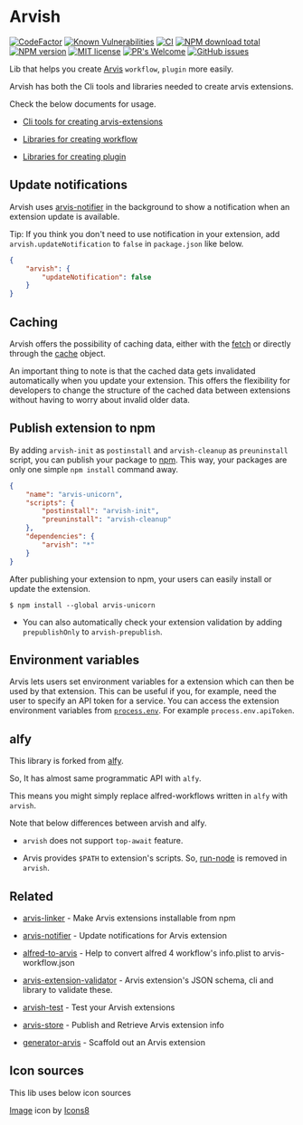 # Arvish

[![CodeFactor](https://www.codefactor.io/repository/github/jopemachine/arvish/badge)](https://www.codefactor.io/repository/github/jopemachine/arvish)
[![Known Vulnerabilities](https://snyk.io/test/github/jopemachine/arvish/badge.svg)](https://www.codefactor.io/repository/github/jopemachine/arvish)
[![CI](https://github.com/jopemachine/arvish/actions/workflows/main.yml/badge.svg)](https://github.com/jopemachine/arvish/actions)
[![NPM download total](https://img.shields.io/npm/dt/arvish)](http://badge.fury.io/js/arvish)
[![NPM version](https://badge.fury.io/js/arvish.svg)](http://badge.fury.io/js/arvish)
[![MIT license](https://img.shields.io/badge/License-MIT-blue.svg)](https://lbesson.mit-license.org/)
[![PR's Welcome](https://img.shields.io/badge/PRs-welcome-brightgreen.svg?style=flat)](http://makeapullrequest.com)
[![GitHub issues](https://img.shields.io/github/issues/jopemachine/arvish.svg)](https://GitHub.com/jopemachine/arvish/issues/)

Lib that helps you create [Arvis](https://github.com/jopemachine/arvis) `workflow`, `plugin` more easily.

Arvish has both the Cli tools and libraries needed to create arvis extensions.

Check the below documents for usage.

* [Cli tools for creating arvis-extensions](./documents/cli.md)

* [Libraries for creating workflow](./documents/lib-workflow.md)

* [Libraries for creating plugin](./documents/lib-plugin.md)

## Update notifications

Arvish uses [arvis-notifier](https://github.com/jopemachine/arvis-notifier) in the background to show a notification when an extension update is available.

Tip: If you think you don't need to use notification in your extension, add `arvish.updateNotification` to `false` in `package.json` like below.

```json
{
	"arvish": {
		"updateNotification": false
	}
}
```

## Caching

Arvish offers the possibility of caching data, either with the [fetch](#fetchurl-options) or directly through the [cache](#cache) object.

An important thing to note is that the cached data gets invalidated automatically when you update your extension. This offers the flexibility for developers to change the structure of the cached data between extensions without having to worry about invalid older data.

## Publish extension to npm

By adding `arvish-init` as `postinstall` and `arvish-cleanup` as `preuninstall` script, you can publish your package to [npm](https://npmjs.org). This way, your packages are only one simple `npm install` command away.

```json
{
	"name": "arvis-unicorn",
	"scripts": {
		"postinstall": "arvish-init",
		"preuninstall": "arvish-cleanup"
	},
	"dependencies": {
		"arvish": "*"
	}
}
```

After publishing your extension to npm, your users can easily install or update the extension.

```
$ npm install --global arvis-unicorn
```

* You can also automatically check your extension validation by adding `prepublishOnly` to `arvish-prepublish`.

## Environment variables

Arvis lets users set environment variables for a extension which can then be used by that extension. This can be useful if you, for example, need the user to specify an API token for a service. You can access the extension environment variables from [`process.env`](https://nodejs.org/api/process.html#process_process_env). For example `process.env.apiToken`.


## alfy

This library is forked from [alfy](https://github.com/sindresorhus/alfy).

So, It has almost same programmatic API with `alfy`.

This means you might simply replace alfred-workflows written in `alfy` with `arvish`.

Note that below differences between arvish and alfy.

* `arvish` does not support `top-await` feature.

* Arvis provides `$PATH` to extension's scripts. So, [run-node](https://github.com/sindresorhus/run-node) is removed in `arvish`.

## Related

- [arvis-linker](https://github.com/jopemachine/arvis-linker) - Make Arvis extensions installable from npm

- [arvis-notifier](https://github.com/jopemachine/arvis-notifier) - Update notifications for Arvis extension

- [alfred-to-arvis](https://github.com/jopemachine/alfred-to-arvis) - Help to convert alfred 4 workflow's info.plist to arvis-workflow.json

- [arvis-extension-validator](https://github.com/jopemachine/arvis-extension-validator) - Arvis extension's JSON schema, cli and library to validate these.

- [arvish-test](https://github.com/jopemachine/arvish-test) - Test your Arvish extensions

- [arvis-store](https://github.com/jopemachine/arvis-store) - Publish and Retrieve Arvis extension info

- [generator-arvis](https://github.com/jopemachine/generator-arvis) - Scaffold out an Arvis extension

## Icon sources

This lib uses below icon sources

<a target="_blank" href="https://icons8.com">Image</a> icon by <a target="_blank" href="https://icons8.com">Icons8</a>
